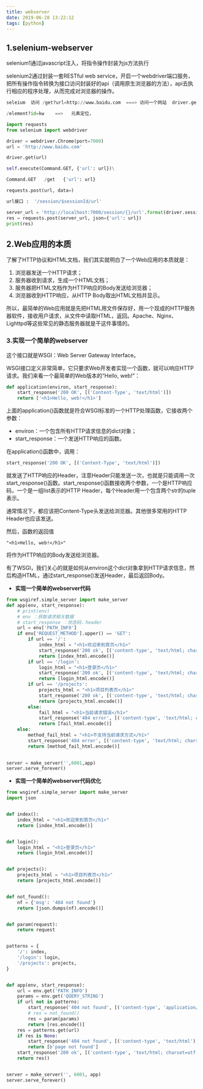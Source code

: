 ```yaml
---
title: webserver
date: 2019-06-28 13:22:12
tags: [python]
---
```


## 1.selenium-webserver

selenium1通过javascript注入，将指令操作封装为js方法执行

selenium2通过封装一套RESTful web service，开启一个webdriver端口服务，把所有操作指令转换为接口访问封装好的api（调用原生浏览器的方法），api去执行相应的程序处理，从而完成对浏览器的操作。

<!-- more -->	

```python
seleium  访问 /get?url=http://www.baidu.com  ===> 访问一个网站  driver.get('http://www.baidu.com')

/element?id=kw    ==>   元素定位，

import requests
from selenium import webdriver

driver = webdriver.Chrome(port=7000)
url = 'http://www.baidu.com'

driver.get(url)

self.execute(Command.GET, {'url': url})\

Command.GET   /get   {'url': url}

requests.post(url, data=)

url接口 :  '/session/$sessionId/url'

server_url = 'http://localhost:7000/session/{}/url'.format(driver.session_id)
res = requests.post(server_url, json={'url': url})
print(res)
```



## **2.Web应用的本质**

了解了HTTP协议和HTML文档，我们其实就明白了一个Web应用的本质就是：

1. 浏览器发送一个HTTP请求；
2. 服务器收到请求，生成一个HTML文档；
3. 服务器把HTML文档作为HTTP响应的Body发送给浏览器；
4. 浏览器收到HTTP响应，从HTTP Body取出HTML文档并显示。

所以，最简单的Web应用就是先把HTML用文件保存好，用一个现成的HTTP服务器软件，接收用户请求，从文件中读取HTML，返回。Apache、Nginx、Lighttpd等这些常见的静态服务器就是干这件事情的。



### **3.实现一个简单的webserver**

这个接口就是WSGI：Web Server Gateway Interface。

WSGI接口定义非常简单，它只要求Web开发者实现一个函数，就可以响应HTTP请求。我们来看一个最简单的Web版本的“Hello, web!”：

```python
def application(environ, start_response):
    start_response('200 OK', [('Content-Type', 'text/html')])
    return ['<h1>Hello, web!</h1>']
```

上面的application()函数就是符合WSGI标准的一个HTTP处理函数，它接收两个参数：

- environ：一个包含所有HTTP请求信息的dict对象；
- start_response：一个发送HTTP响应的函数。



在application()函数中，调用：

```python
start_response('200 OK', [('Content-Type', 'text/html')]) 
```

就发送了HTTP响应的Header，注意Header只能发送一次，也就是只能调用一次start_response()函数。start_response()函数接收两个参数，一个是HTTP响应码，一个是一组list表示的HTTP Header，每个Header用一个包含两个str的tuple表示。



通常情况下，都应该把Content-Type头发送给浏览器。其他很多常用的HTTP Header也应该发送。

然后，函数的返回值

```
"<h1>Hello, web!</h1>"
```

将作为HTTP响应的Body发送给浏览器。



有了WSGI，我们关心的就是如何从environ这个dict对象拿到HTTP请求信息，然后构造HTML，通过start_response()发送Header，最后返回Body。
- **实现一个简单的webserver代码**
```python
from wsgiref.simple_server import make_server
def app(env, start_response):
    # print(env)
    # env ：获取请求相关数据
    # start_response ：状态码，header
    url = env['PATH_INFO']
    if env['REQUEST_METHOD'].upper() == 'GET':
        if url == '/':
            index_html = "<h1>欢迎来到首页</h1>"
            start_response('200 ok', [('content-type', 'text/html; charset=utf-8'), ])
            return [index_html.encode()]
        if url == '/login':
            login_html = "<h1>登录页</h1>"
            start_response('200 ok', [('content-type', 'text/html; charset=utf-8'), ])
            return [login_html.encode()]
        if url == '/projects':
            projects_html = "<h1>项目列表页</h1>"
            start_response('200 ok', [('content-type', 'text/html; charset=utf-8'), ])
            return [projects_html.encode()]
        else:
            fail_html = "<h1>当前请求错误</h1>"
            start_response('404 error', [('content-type', 'text/html; charset=utf-8'), ])
            return [fail_html.encode()]
    else:
        method_fail_html = "<h1>不支持当前请求方式</h1>"
        start_response('404 error', [('content-type', 'text/html; charset=utf-8'), ])
        return [method_fail_html.encode()]
        

server = make_server('',6001,app)
server.serve_forever()
```

- **实现一个简单的webserver代码优化**
```python
from wsgiref.simple_server import make_server
import json


def index():
    index_html = "<h1>欢迎来到首页</h1>"
    return [index_html.encode()]


def login():
    login_html = "<h1>登录页</h1>"
    return [login_html.encode()]


def projects():
    projects_html = "<h1>项目列表页</h1>"
    return [projects_html.encode()]


def not_found():
    nf = {'msg': '404 not found'}
    return [json.dumps(nf).encode()]


def param(request):
    return request


patterns = {
    '/': index,
    '/login': login,
    '/projects': projects,
}


def app(env, start_response):
    url = env.get('PATH_INFO')
    params = env.get('QUERY_STRING')
    if url not in patterns:
        start_response('404 not found', [('content-type', 'application/json'), ])
        # res = not_found()
        res = param(params)
        return [res.encode()]
    res = patterns.get(url)
    if res is None:
        start_response('404 not found', [('content-type', 'text/html'), ])
        return [b'page not found']
    start_response('200 ok', [('content-type', 'text/html; charset=utf-8'), ])
    return res()


server = make_server('', 6001, app)
server.serve_forever()

```
